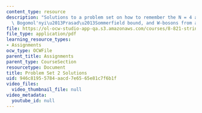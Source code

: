 ```yaml
---
content_type: resource
description: "Solutions to a problem set on how to remember the N = 4 action, the\
  \ Bogomol'nyi\u2013Prasad\u2013Sommerfield bound, and W-bosons from adjoint higgsing. "
file: https://ol-ocw-studio-app-qa.s3.amazonaws.com/courses/8-821-string-theory-fall-2008/946c81955784aacd7e6565e81c7f6b1f_soln02.pdf
file_type: application/pdf
learning_resource_types:
- Assignments
ocw_type: OCWFile
parent_title: Assignments
parent_type: CourseSection
resourcetype: Document
title: Problem Set 2 Solutions
uid: 946c8195-5784-aacd-7e65-65e81c7f6b1f
video_files:
  video_thumbnail_file: null
video_metadata:
  youtube_id: null
---
```

